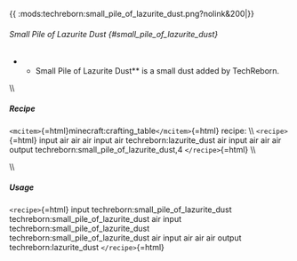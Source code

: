 {{ :mods:techreborn:small_pile_of_lazurite_dust.png?nolink&200\|}}

###### Small Pile of Lazurite Dust {#small_pile_of_lazurite_dust}

-   -   Small Pile of Lazurite Dust\*\* is a small dust added by
        TechReborn.

\\\\

##### Recipe

`<mcitem>`{=html}minecraft:crafting_table`</mcitem>`{=html} recipe: \\\\
`<recipe>`{=html} input air air air input air techreborn:lazurite_dust
air input air air air output techreborn:small_pile_of_lazurite_dust,4
`</recipe>`{=html} \\\\

\\\\

##### Usage

`<recipe>`{=html} input techreborn:small_pile_of_lazurite_dust
techreborn:small_pile_of_lazurite_dust air input
techreborn:small_pile_of_lazurite_dust
techreborn:small_pile_of_lazurite_dust air input air air air output
techreborn:lazurite_dust `</recipe>`{=html}
